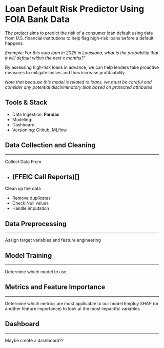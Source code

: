 # Loan Default Risk Predictor Using FOIA Bank Data

The project aims to predict the risk of a consumer loan default using data from U.S. financial institutions to help flag high-risk loans before a default happens. 

*Example: For this auto loan in 2025 in Louisiana, what is the probabiltiy that it will default within the next x months?"*

By assessing high-risk loans in advance, we can help lenders take proactive measures to mitigate losses and thus increase profitaability.

*Note that because this model is related to loans, we must be careful and consider any potential disciriminatory bias based on protected attributes* 

## Tools & Stack 
* Data Ingestion: **Pandas**
* Modeling: 
* Dashboard: 
* Versioning: Github, MLflow

## Data Collection and Cleaning
---
Collect Data From
* (FFEIC Call Reports)[]
    - 

Clean up the data
* Remove duplicates
* Check Null values
* Handle imputation

## Data Preprocessing
---
Assign target variables and feature engineering


## Model Training 
---
Determine which model to use


## Metrics and Feature Importance
---
Determine which metrics are most applicable to our model
Employ SHAP (or another feature importance) to look at the most impactful variables


## Dashboard
---
Maybe create a dashboard??





<!----------------- this is for understanding and remembering the markdown languagea syntax--------
## Header 2
**bold**
- bullet 1
- bullet 2
    -[hyperlink name](https://data.cms.gov/search?keywords=healthcare%20claim&offset=10&sort=Relevancy)
>

